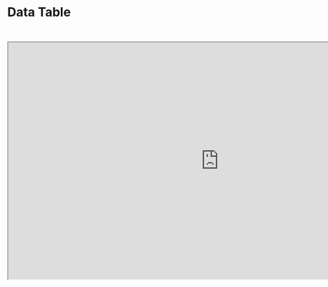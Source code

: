 # Data Table

<p>&nbsp;</p>
<p><iframe src="https://www.youtube.com/embed/dW-dwONKSXI" width="960" height="540" allowfullscreen="allowfullscreen" allow="accelerometer; autoplay; clipboard-write; encrypted-media; gyroscope; picture-in-picture"></iframe></p>
<p>&nbsp;</p>